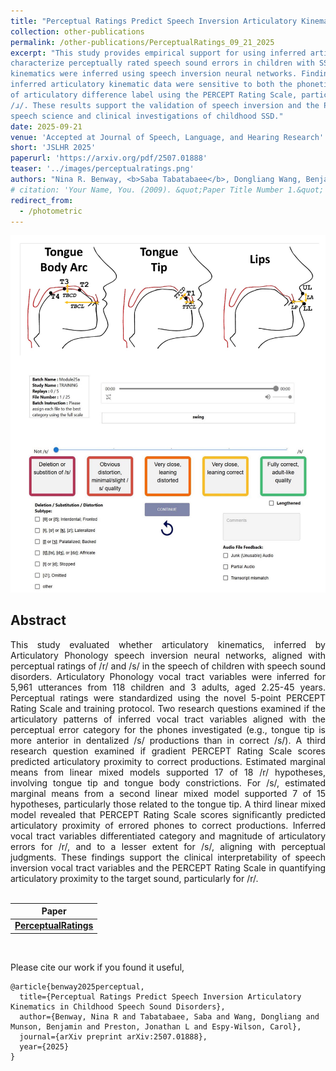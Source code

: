 ```yaml
---
title: "Perceptual Ratings Predict Speech Inversion Articulatory Kinematics in Childhood Speech Sound Disorders"
collection: other-publications
permalink: /other-publications/PerceptualRatings_09_21_2025
excerpt: "This study provides empirical support for using inferred articulatory kinematic data to
characterize perceptually rated speech sound errors in children with SSD. Articulatory
kinematics were inferred using speech inversion neural networks. Findings demonstrate that
inferred articulatory kinematic data were sensitive to both the phonetic category and magnitude
of articulatory difference label using the PERCEPT Rating Scale, particularly for productions of
/ɹ/. These results support the validation of speech inversion and the PERCEPT Rating Scale for
speech science and clinical investigations of childhood SSD."
date: 2025-09-21
venue: 'Accepted at Journal of Speech, Language, and Hearing Research'
short: 'JSLHR 2025'
paperurl: 'https://arxiv.org/pdf/2507.01888'
teaser: '../images/perceptualratings.png'
authors: "Nina R. Benway, <b>Saba Tabatabaee</b>, Dongliang Wang, Benjamin Munson, Jonathan L. Preston, Carol Espy-Wilson"
# citation: 'Your Name, You. (2009). &quot;Paper Title Number 1.&quot; <i>Journal 1</i>. 1(1).'
redirect_from: 
  - /photometric
---
```


<p style="text-align:center;">
<img src="../images/perceptualratings.png" width="800">
</p>

## Abstract
<div style="text-align: justify"> This study evaluated whether articulatory kinematics, inferred by Articulatory Phonology speech inversion neural networks, aligned with perceptual ratings of /r/ and /s/ in the speech of children with speech sound disorders. Articulatory Phonology vocal tract variables were inferred for 5,961 utterances from 118 children and 3 adults, aged 2.25-45 years. Perceptual ratings were standardized using the novel 5-point PERCEPT Rating Scale and training protocol. Two research questions examined if the articulatory patterns of inferred vocal tract variables aligned with the perceptual error category for the phones investigated (e.g., tongue tip is more anterior in dentalized /s/ productions than in correct /s/). A third research question examined if gradient PERCEPT Rating Scale scores predicted articulatory proximity to correct productions. Estimated marginal means from linear mixed models supported 17 of 18 /r/ hypotheses, involving tongue tip and tongue body constrictions. For /s/, estimated marginal means from a second linear mixed model supported 7 of 15 hypotheses, particularly those related to the tongue tip. A third linear mixed model revealed that PERCEPT Rating Scale scores significantly predicted articulatory proximity of errored phones to correct productions. Inferred vocal tract variables differentiated category and magnitude of articulatory errors for /r/, and to a lesser extent for /s/, aligning with perceptual judgments. These findings support the clinical interpretability of speech inversion vocal tract variables and the PERCEPT Rating Scale in quantifying articulatory proximity to the target sound, particularly for /r/. </div>
<br>

| Paper                                                                                      |
|--------------------------------------------------------------------------------------------|
| [**PerceptualRatings**](https://arxiv.org/pdf/2507.01888) |

<br>

Please cite our work if you found it useful,

```
@article{benway2025perceptual,
  title={Perceptual Ratings Predict Speech Inversion Articulatory Kinematics in Childhood Speech Sound Disorders},
  author={Benway, Nina R and Tabatabaee, Saba and Wang, Dongliang and Munson, Benjamin and Preston, Jonathan L and Espy-Wilson, Carol},
  journal={arXiv preprint arXiv:2507.01888},
  year={2025}
}
```
